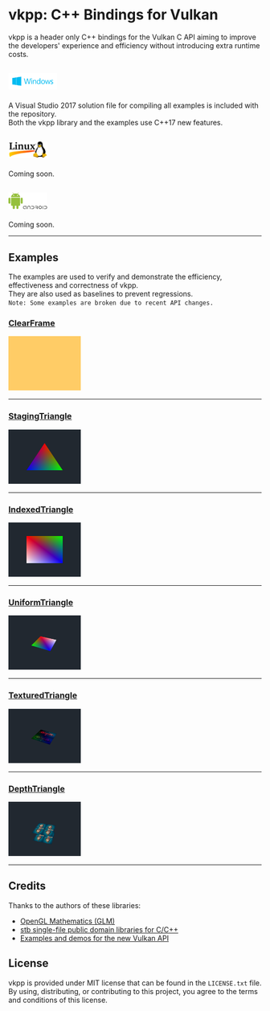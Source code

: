 # vkpp: C++ Bindings for Vulkan
vkpp is a header only C++ bindings for the Vulkan C API aiming to improve
the developers' experience and efficiency without introducing extra
runtime costs.


## <img src="./Images/WindowsLogo.png" alt="" height=33px>
A Visual Studio 2017 solution file for compiling all examples is included with the repository.<br/>
Both the vkpp library and the examples use C++17 new features.

## <img src="./Images/LinuxLogo.png" alt="" height=33px>
Coming soon.

## <img src="./Images/AndroidLogo.png" alt="" height=33px>
Coming soon.

<hr>

## Examples
The examples are used to verify and demonstrate the efficiency, effectiveness and correctness of vkpp.<br/>
They are also used as baselines to prevent regressions.<br/>
`Note: Some examples are broken due to recent API changes.`

### [ClearFrame](Sample/ClearFrame/)
<img src="./Sample/ClearFrame/ClearFrame.PNG" height="108px">

<hr>

### [StagingTriangle](Sample/StagingTriangle/)
<img src="./Sample/StagingTriangle/StagingTriangle.PNG" height="108px">

<hr>

### [IndexedTriangle](Sample/IndexedTriangle/)
<img src="./Sample/IndexedTriangle/IndexedTriangle.PNG" height="108px">

<hr>

### [UniformTriangle](Sample/UniformTriangle/)
<img src="./Sample/UniformTriangle/UniformTriangle.PNG" height="108px">

<hr>

### [TexturedTriangle](Sample/TexturedTriangle/)
<img src="./Sample/TexturedTriangle/TexturedTriangle.PNG" height="108px">

<hr>

### [DepthTriangle](Sample/DepthTriangle/)
<img src="./Sample/DepthTriangle/DepthTriangle.PNG" height="108px">

<hr>


## Credits
Thanks to the authors of these libraries:
 - [OpenGL Mathematics (GLM)](https://github.com/g-truc/glm)
 - [stb single-file public domain libraries for C/C++](https://github.com/nothings/stb)
 - [Examples and demos for the new Vulkan API](https://github.com/SaschaWillems/Vulkan)

## License
vkpp is provided under MIT license that can be found in the ``LICENSE.txt``
file. By using, distributing, or contributing to this project,
you agree to the terms and conditions of this license.
